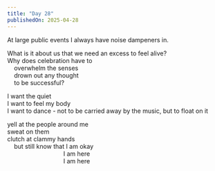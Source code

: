 ```yaml
---
title: "Day 28"
publishedOn: 2025-04-28
---
```


At large public events I always have noise dampeners in.

What is it about us that we need an excess to feel alive?  
Why does celebration have to  
&nbsp;&nbsp;&nbsp;&nbsp;overwhelm the senses  
&nbsp;&nbsp;&nbsp;&nbsp;drown out any thought  
&nbsp;&nbsp;&nbsp;&nbsp;to be successful?

I want the quiet  
I want to feel my body  
I want to dance - not to be carried away by the music, but to float on it

yell at the people around me  
sweat on them  
clutch at clammy hands  
&nbsp;&nbsp;&nbsp;&nbsp;but still know that I am okay  
&nbsp;&nbsp;&nbsp;&nbsp;&nbsp;&nbsp;&nbsp;&nbsp;&nbsp;&nbsp;&nbsp;&nbsp;&nbsp;&nbsp;&nbsp;&nbsp;&nbsp;&nbsp;&nbsp;&nbsp;&nbsp;&nbsp;&nbsp;&nbsp;&nbsp;&nbsp;&nbsp;&nbsp;&nbsp;&nbsp;&nbsp;&nbsp;&nbsp;I am here  
&nbsp;&nbsp;&nbsp;&nbsp;&nbsp;&nbsp;&nbsp;&nbsp;&nbsp;&nbsp;&nbsp;&nbsp;&nbsp;&nbsp;&nbsp;&nbsp;&nbsp;&nbsp;&nbsp;&nbsp;&nbsp;&nbsp;&nbsp;&nbsp;&nbsp;&nbsp;&nbsp;&nbsp;&nbsp;&nbsp;&nbsp;&nbsp;&nbsp;I am here
